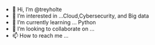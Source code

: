 - 👋 Hi, I’m @treyholte
- 👀 I’m interested in ...Cloud,Cybersecurity, and Big data
- 🌱 I’m currently learning ... Python
- 💞️ I’m looking to collaborate on ...
- 📫 How to reach me ...

<!---
treyholte/treyholte is a ✨ special ✨ repository because its `README.md` (this file) appears on your GitHub profile.
You can click the Preview link to take a look at your changes.
--->
